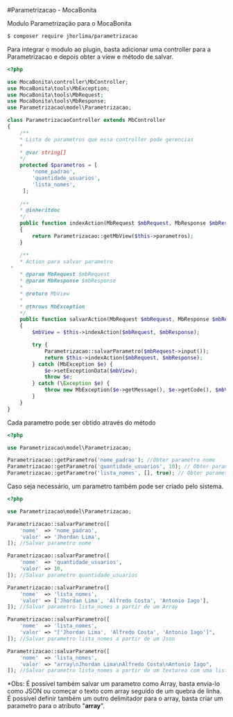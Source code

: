 #Parametrizacao - MocaBonita

Modulo Parametrização para o MocaBonita

```sh
$ composer require jhorlima/parametrizacao
``` 

Para integrar o modulo ao plugin, basta adicionar uma controller para a Parametrizacao e depois obter a view e método de salvar.

```php
<?php

use MocaBonita\controller\MbController;
use MocaBonita\tools\MbException;
use MocaBonita\tools\MbRequest;
use MocaBonita\tools\MbResponse;
use Parametrizacao\model\Parametrizacao;

class ParametrizacaoController extends MbController
{
    /**
    * Lista de parametros que essa controller pode gerencias
    *  
    * @var string[] 
    */
    protected $parametros = [
        'nome_padrao',
        'quantidade_usuarios',
        'lista_nomes',
     ];
    
    /**
    * @inheritdoc 
    */
    public function indexAction(MbRequest $mbRequest, MbResponse $mbResponse)
    {
        return Parametrizacao::getMbView($this->parametros);
    }

    /**
    * Action para salvar parametro
 * 
    * @param MbRequest $mbRequest
    * @param MbResponse $mbResponse
    * 
    * @return MbView
    * 
    * @throws MbException
    */
    public function salvarAction(MbRequest $mbRequest, MbResponse $mbResponse)
    {
        $mbView = $this->indexAction($mbRequest, $mbResponse);

        try {
            Parametrizacao::salvarParametro($mbRequest->input());
            return $this->indexAction($mbRequest, $mbResponse);
        } catch (MbException $e) {
            $e->setExceptionData($mbView);
            throw $e;
        } catch (\Exception $e) {
            throw new MbException($e->getMessage(), $e->getCode(), $mbView);
        }
    }
}
```

Cada parametro pode ser obtido através do método 

```php
<?php

use Parametrizacao\model\Parametrizacao;

Parametrizacao::getParametro('nome_padrao'); //Obter parametro nome
Parametrizacao::getParametro('quantidade_usuarios', 10); // Obter parametro quantidade_usuarios, caso não exista, retornar 10
Parametrizacao::getParametro('lista_nomes', [], true); // Obter parametro lista_nomes, caso não exista, retornar um array vázio e depois converter-lo em JSON

```

Caso seja necessário, um parametro também pode ser criado pelo sistema. 

```php
<?php

use Parametrizacao\model\Parametrizacao;

Parametrizacao::salvarParametro([
    'nome'  => 'nome_padrao',
    'valor' => 'Jhordan Lima',
]); //Salvar parametro nome

Parametrizacao::salvarParametro([
    'nome'  => 'quantidade_usuarios',
    'valor' => 10,
]); //Salvar parametro quantidade_usuarios

Parametrizacao::salvarParametro([
    'nome'  => 'lista_nomes',
    'valor' => ['Jhordan Lima', 'Alfredo Costa', 'Antonio Iago'],
]); //Salvar parametro lista_nomes a partir de um Array

Parametrizacao::salvarParametro([
    'nome'  => 'lista_nomes',
    'valor' => "['Jhordan Lima', 'Alfredo Costa', 'Antonio Iago']",
]); //Salvar parametro lista_nomes a partir de um Json

Parametrizacao::salvarParametro([
    'nome'  => 'lista_nomes',
    'valor' => "array\nJhordan Lima\nAlfredo Costa\nAntonio Iago",
]); //Salvar parametro lista_nomes a partir de um textarea com uma lista começando por array.

```

*Obs: É possível também salvar um parametro como Array, basta envia-lo como JSON ou começar o texto com array seguido 
de um quebra de linha.
É possível definir também um outro delimitador para o array, basta criar um parametro para o atributo "**array**". 